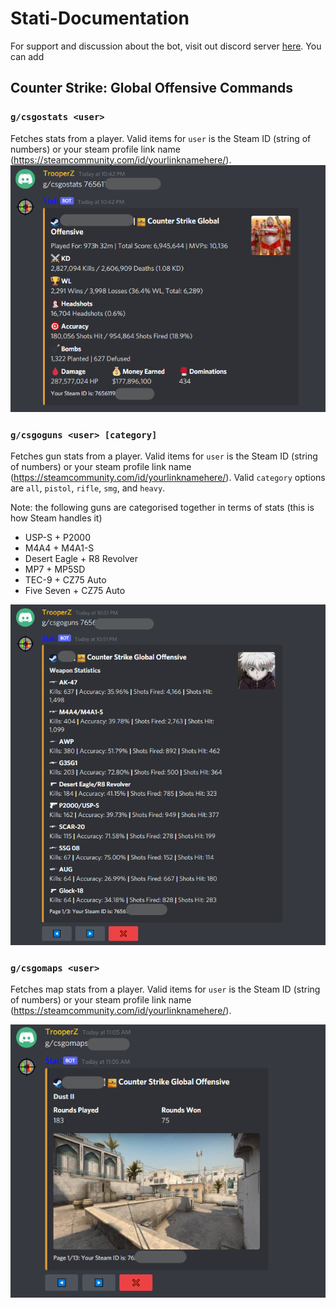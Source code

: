 # Stati-Documentation
For support and discussion about the bot, visit out discord server [here](https://discord.gg/c4Bg7Bw7B4). You can add 

## Counter Strike: Global Offensive Commands

### `g/csgostats <user>`

Fetches stats from a player. Valid items for `user` is the Steam ID (string of numbers) or your steam profile link name (https://steamcommunity.com/id/yourlinknamehere/).
![csgostats example image](/assets/csgostats_example1.png)

### `g/csgoguns <user> [category]`

Fetches gun stats from a player. Valid items for `user` is the Steam ID (string of numbers) or your steam profile link name (https://steamcommunity.com/id/yourlinknamehere/). Valid `category` options are `all`, `pistol`, `rifle`, `smg`, and `heavy`. 

Note: the following guns are categorised together in terms of stats (this is how Steam handles it)
- USP-S + P2000
- M4A4 + M4A1-S
- Desert Eagle + R8 Revolver
- MP7 + MP5SD
- TEC-9 + CZ75 Auto
- Five Seven + CZ75 Auto

![csgoguns example image](/assets/csgoguns_example1.png)

### `g/csgomaps <user>`

Fetches map stats from a player. Valid items for `user` is the Steam ID (string of numbers) or your steam profile link name (https://steamcommunity.com/id/yourlinknamehere/).

![csgomaps example image](/assets/csgomaps_example1.png)
